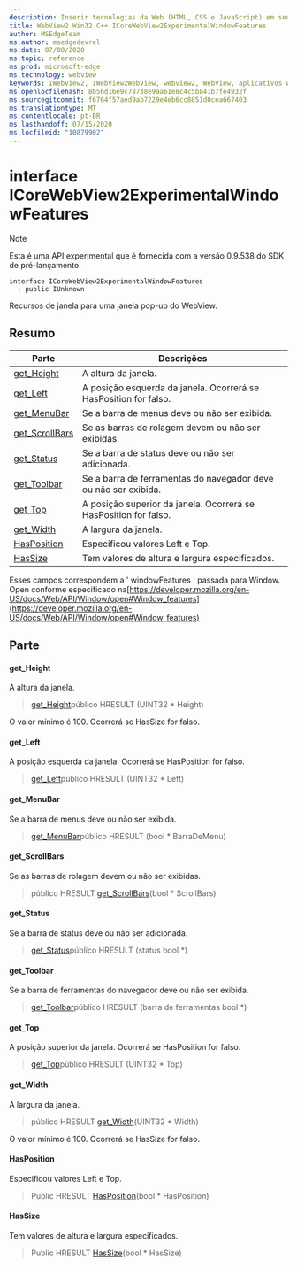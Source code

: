 ```yaml
---
description: Inserir tecnologias da Web (HTML, CSS e JavaScript) em seus aplicativos nativos com o controle WebView2 do Microsoft Edge
title: WebView2 Win32 C++ ICoreWebView2ExperimentalWindowFeatures
author: MSEdgeTeam
ms.author: msedgedevrel
ms.date: 07/08/2020
ms.topic: reference
ms.prod: microsoft-edge
ms.technology: webview
keywords: IWebView2, IWebView2WebView, webview2, WebView, aplicativos Win32, Win32, Edge, ICoreWebView2, ICoreWebView2Controller, controle do navegador, HTML Edge, ICoreWebView2ExperimentalWindowFeatures
ms.openlocfilehash: 8b56d16e9c78738e9aa61e8c4c5b841b7fe4932f
ms.sourcegitcommit: f6764f57aed9ab7229e4eb6cc8851d0cea667403
ms.translationtype: MT
ms.contentlocale: pt-BR
ms.lasthandoff: 07/15/2020
ms.locfileid: "10879902"
---
```

# interface ICoreWebView2ExperimentalWindowFeatures 

> [!NOTE]
> Esta é uma API experimental que é fornecida com a versão 0.9.538 do SDK de pré-lançamento.

```
interface ICoreWebView2ExperimentalWindowFeatures
  : public IUnknown
```

Recursos de janela para uma janela pop-up do WebView.

## Resumo

 Parte                        | Descrições
--------------------------------|---------------------------------------------
[get_Height](#get_height) | A altura da janela.
[get_Left](#get_left) | A posição esquerda da janela. Ocorrerá se HasPosition for falso.
[get_MenuBar](#get_menubar) | Se a barra de menus deve ou não ser exibida.
[get_ScrollBars](#get_scrollbars) | Se as barras de rolagem devem ou não ser exibidas.
[get_Status](#get_status) | Se a barra de status deve ou não ser adicionada.
[get_Toolbar](#get_toolbar) | Se a barra de ferramentas do navegador deve ou não ser exibida.
[get_Top](#get_top) | A posição superior da janela. Ocorrerá se HasPosition for falso.
[get_Width](#get_width) | A largura da janela.
[HasPosition](#hasposition) | Especificou valores Left e Top.
[HasSize](#hassize) | Tem valores de altura e largura especificados.

Esses campos correspondem a ' windowFeatures ' passada para Window. Open conforme especificado na[https://developer.mozilla.org/en-US/docs/Web/API/Window/open#Window_features](https://developer.mozilla.org/en-US/docs/Web/API/Window/open#Window_features)

## Parte

#### get_Height 

A altura da janela.

> [get_Height](#get_height)público HRESULT (UINT32 * Height)

O valor mínimo é 100. Ocorrerá se HasSize for falso.

#### get_Left 

A posição esquerda da janela. Ocorrerá se HasPosition for falso.

> [get_Left](#get_left)público HRESULT (UINT32 * Left)

#### get_MenuBar 

Se a barra de menus deve ou não ser exibida.

> [get_MenuBar](#get_menubar)público HRESULT (bool * BarraDeMenu)

#### get_ScrollBars 

Se as barras de rolagem devem ou não ser exibidas.

> público HRESULT [get_ScrollBars](#get_scrollbars)(bool * ScrollBars)

#### get_Status 

Se a barra de status deve ou não ser adicionada.

> [get_Status](#get_status)público HRESULT (status bool *)

#### get_Toolbar 

Se a barra de ferramentas do navegador deve ou não ser exibida.

> [get_Toolbar](#get_toolbar)público HRESULT (barra de ferramentas bool *)

#### get_Top 

A posição superior da janela. Ocorrerá se HasPosition for falso.

> [get_Top](#get_top)público HRESULT (UINT32 * Top)

#### get_Width 

A largura da janela.

> público HRESULT [get_Width](#get_width)(UINT32 * Width)

O valor mínimo é 100. Ocorrerá se HasSize for falso.

#### HasPosition 

Especificou valores Left e Top.

> Public HRESULT [HasPosition](#hasposition)(bool * HasPosition)

#### HasSize 

Tem valores de altura e largura especificados.

> Public HRESULT [HasSize](#hassize)(bool * HasSize)

